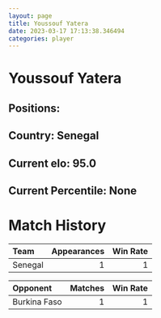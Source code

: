 ```yaml
---  
layout: page  
title: Youssouf Yatera  
date: 2023-03-17 17:13:38.346494  
categories: player  
---
```

# Youssouf Yatera

## Positions: 

## Country: Senegal

## Current elo: 95.0

## Current Percentile: None

# Match History


| Team    |   Appearances |   Win Rate |
|:--------|--------------:|-----------:|
| Senegal |             1 |          1 |

| Opponent     |   Matches |   Win Rate |
|:-------------|----------:|-----------:|
| Burkina Faso |         1 |          1 |